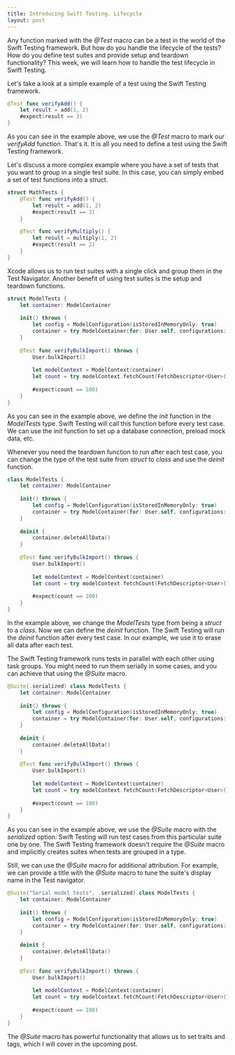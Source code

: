 ```yaml
---
title: Introducing Swift Testing. Lifecycle
layout: post
---
```


Any function marked with the *@Test* macro can be a test in the world of the Swift Testing framework. But how do you handle the lifecycle of the tests? How do you define test suites and provide setup and teardown functionality? This week, we will learn how to handle the test lifecycle in Swift Testing.

Let's take a look at a simple example of a test using the Swift Testing framework.

```swift
@Test func verifyAdd() {
    let result = add(1, 2)
    #expect(result == 3)
}
```

As you can see in the example above, we use the *@Test* macro to mark our *verifyAdd* function. That's it. It is all you need to define a test using the Swift Testing framework.

Let's discuss a more complex example where you have a set of tests that you want to group in a single test suite. In this case, you can simply embed a set of test functions into a struct.

```swift
struct MathTests {
    @Test func verifyAdd() {
        let result = add(1, 2)
        #expect(result == 3)
    }
    
    @Test func verifyMultiply() {
        let result = multiply(1, 2)
        #expect(result == 2)
    }
}
```

Xcode allows us to run test suites with a single click and group them in the Test Navigator. Another benefit of using test suites is the setup and teardown functions.

```swift
struct ModelTests {
    let container: ModelContainer
    
    init() throws {
        let config = ModelConfiguration(isStoredInMemoryOnly: true)
        container = try ModelContainer(for: User.self, configurations: config)
    }
    
    @Test func verifyBulkImport() throws {
        User.bulkImport()
        
        let modelContext = ModelContext(container)
        let count = try modelContext.fetchCount(FetchDescriptor<User>())
        
        #expect(count == 100)
    }
}
```

As you can see in the example above, we define the *init* function in the *ModelTests* type. Swift Testing will call this function before every test case. We can use the *init* function to set up a database connection, preload mock data, etc.

Whenever you need the teardown function to run after each test case, you can change the type of the test suite from *struct* to *class* and use the *deinit* function.

```swift
class ModelTests {
    let container: ModelContainer
    
    init() throws {
        let config = ModelConfiguration(isStoredInMemoryOnly: true)
        container = try ModelContainer(for: User.self, configurations: config)
    }
    
    deinit {
        container.deleteAllData()
    }
    
    @Test func verifyBulkImport() throws {
        User.bulkImport()
        
        let modelContext = ModelContext(container)
        let count = try modelContext.fetchCount(FetchDescriptor<User>())
        
        #expect(count == 100)
    }
}

```

In the example above, we change the *ModelTests* type from being a *struct* to a *class*. Now we can define the *deinit* function. The Swift Testing will run the *deinit* function after every test case. In our example, we use it to erase all data after each test.


The Swift Testing framework runs tests in parallel with each other using task groups. You might need to run them serially in some cases, and you can achieve that using the *@Suite* macro.

```swift
@Suite(.serialized) class ModelTests {
    let container: ModelContainer
    
    init() throws {
        let config = ModelConfiguration(isStoredInMemoryOnly: true)
        container = try ModelContainer(for: User.self, configurations: config)
    }
    
    deinit {
        container.deleteAllData()
    }
    
    @Test func verifyBulkImport() throws {
        User.bulkImport()
        
        let modelContext = ModelContext(container)
        let count = try modelContext.fetchCount(FetchDescriptor<User>())
        
        #expect(count == 100)
    }
}
```

As you can see in the example above, we use the *@Suite* macro with the *serialized* option. Swift Testing will run test cases from this particular suite one by one. The Swift Testing framework doesn't require the *@Suite* macro and implicitly creates suites when tests are grouped in a type.

Still, we can use the *@Suite* macro for additional attribution. For example, we can provide a title with the *@Suite* macro to tune the suite's display name in the Test navigator.

```swift
@Suite("Serial model tests", .serialized) class ModelTests {
    let container: ModelContainer
    
    init() throws {
        let config = ModelConfiguration(isStoredInMemoryOnly: true)
        container = try ModelContainer(for: User.self, configurations: config)
    }
    
    deinit {
        container.deleteAllData()
    }
    
    @Test func verifyBulkImport() throws {
        User.bulkImport()
        
        let modelContext = ModelContext(container)
        let count = try modelContext.fetchCount(FetchDescriptor<User>())
        
        #expect(count == 100)
    }
}
```

The *@Suite* macro has powerful functionality that allows us to set traits and tags, which I will cover in the upcoming post.
